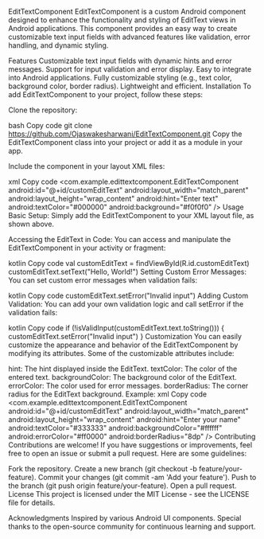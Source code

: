 EditTextComponent
EditTextComponent is a custom Android component designed to enhance the functionality and styling of EditText views in Android applications. This component provides an easy way to create customizable text input fields with advanced features like validation, error handling, and dynamic styling.

Features
Customizable text input fields with dynamic hints and error messages.
Support for input validation and error display.
Easy to integrate into Android applications.
Fully customizable styling (e.g., text color, background color, border radius).
Lightweight and efficient.
Installation
To add EditTextComponent to your project, follow these steps:

Clone the repository:

bash
Copy code
git clone https://github.com/Ojaswakesharwani/EditTextComponent.git
Copy the EditTextComponent class into your project or add it as a module in your app.

Include the component in your layout XML files:

xml
Copy code
<com.example.edittextcomponent.EditTextComponent
    android:id="@+id/customEditText"
    android:layout_width="match_parent"
    android:layout_height="wrap_content"
    android:hint="Enter text"
    android:textColor="#000000"
    android:background="#f0f0f0" />
Usage
Basic Setup: Simply add the EditTextComponent to your XML layout file, as shown above.

Accessing the EditText in Code: You can access and manipulate the EditTextComponent in your activity or fragment:

kotlin
Copy code
val customEditText = findViewById<EditTextComponent>(R.id.customEditText)
customEditText.setText("Hello, World!")
Setting Custom Error Messages: You can set custom error messages when validation fails:

kotlin
Copy code
customEditText.setError("Invalid input")
Adding Custom Validation: You can add your own validation logic and call setError if the validation fails:

kotlin
Copy code
if (!isValidInput(customEditText.text.toString())) {
    customEditText.setError("Invalid input")
}
Customization
You can easily customize the appearance and behavior of the EditTextComponent by modifying its attributes. Some of the customizable attributes include:

hint: The hint displayed inside the EditText.
textColor: The color of the entered text.
backgroundColor: The background color of the EditText.
errorColor: The color used for error messages.
borderRadius: The corner radius for the EditText background.
Example:
xml
Copy code
<com.example.edittextcomponent.EditTextComponent
    android:id="@+id/customEditText"
    android:layout_width="match_parent"
    android:layout_height="wrap_content"
    android:hint="Enter your name"
    android:textColor="#333333"
    android:backgroundColor="#ffffff"
    android:errorColor="#ff0000"
    android:borderRadius="8dp" />
Contributing
Contributions are welcome! If you have suggestions or improvements, feel free to open an issue or submit a pull request. Here are some guidelines:

Fork the repository.
Create a new branch (git checkout -b feature/your-feature).
Commit your changes (git commit -am 'Add your feature').
Push to the branch (git push origin feature/your-feature).
Open a pull request.
License
This project is licensed under the MIT License - see the LICENSE file for details.

Acknowledgments
Inspired by various Android UI components.
Special thanks to the open-source community for continuous learning and support.
